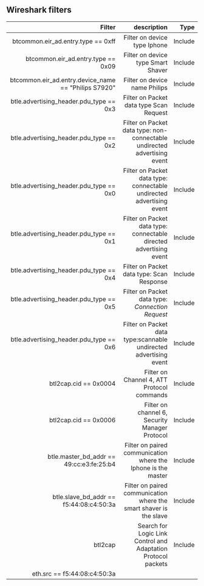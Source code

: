 ## Wireshark filters

|                                               Filter |                                                              description |    Type |
|-----------------------------------------------------:|-------------------------------------------------------------------------:|--------:|
|                   btcommon.eir_ad.entry.type == 0xff |                                             Filter on device type Iphone | Include |
|                   btcommon.eir_ad.entry.type == 0x09 |                                       Filter on device type Smart Shaver | Include |
| btcommon.eir_ad.entry.device_name == "Philips S7920" |                                            Filter on device name Philips | Include |
|              btle.advertising_header.pdu_type == 0x3 |                                  Filter on Packet data type Scan Request | Include |
|              btle.advertising_header.pdu_type == 0x2 | Filter on Packet data type: non-connectable undirected advertising event | Include |
|              btle.advertising_header.pdu_type == 0x0 |     Filter on Packet data type: connectable undirected advertising event | Include |
|              btle.advertising_header.pdu_type == 0x1 |       Filter on Packet data type: connectable directed advertising event | Include |
|              btle.advertising_header.pdu_type == 0x4 |                                Filter on Packet data type: Scan Response | Include |
|              btle.advertising_header.pdu_type == 0x5 |                         Filter on Packet data type: _Connection Request_ | Include |
|              btle.advertising_header.pdu_type == 0x6 |        Filter on Packet data type:scannable undirected advertising event | Include |
|                                btl2cap.cid == 0x0004 |                               Filter on Channel 4, ATT Protocol commands | Include |
|                                btl2cap.cid == 0x0006 |                           Filter on channel 6, Security Manager Protocol | Include |
|             btle.master_bd_addr == 49:cc:e3:fe:25:b4 |            Filter on paired communication where the Iphone is the master | Include |
|              btle.slave_bd_addr == f5:44:08:c4:50:3a |       Filter on paired communication where the smart shaver is the slave | Include |
|                                              btl2cap |            Search for Logic Link Control and Adaptation Protocol packets | Include |
|                                                eth.src == f5:44:08:c4:50:3a      |                                                                           |         |

